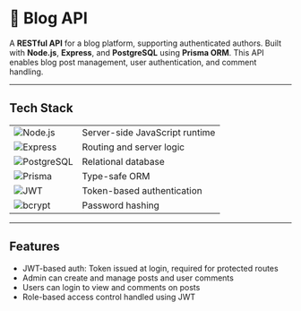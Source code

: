# 📝 Blog API

A **RESTful API** for a blog platform, supporting authenticated authors. Built with **Node.js**, **Express**, and **PostgreSQL** using **Prisma ORM**. This API enables blog post management, user authentication, and comment handling.

---

##  Tech Stack

|  |  |
|------------|-------------|
| ![Node.js](https://img.shields.io/badge/Node.js-339933?style=for-the-badge&logo=nodedotjs&logoColor=white) | Server-side JavaScript runtime |
| ![Express](https://img.shields.io/badge/Express.js-000000?style=for-the-badge&logo=express&logoColor=white) | Routing and server logic |
| ![PostgreSQL](https://img.shields.io/badge/PostgreSQL-316192?style=for-the-badge&logo=postgresql&logoColor=white) | Relational database |
| ![Prisma](https://img.shields.io/badge/Prisma-2D3748?style=for-the-badge&logo=prisma&logoColor=white) | Type-safe ORM |
| ![JWT](https://img.shields.io/badge/JWT-000000?style=for-the-badge&logo=JSON%20web%20tokens&logoColor=white) | Token-based authentication |
| ![bcrypt](https://img.shields.io/badge/bcrypt-35495E?style=for-the-badge&logo=lock&logoColor=white) | Password hashing |


---

## Features
- JWT-based auth: Token issued at login, required for protected routes
- Admin can create and manage posts and user comments
- Users can login to view and comments on posts
- Role-based access control handled using JWT